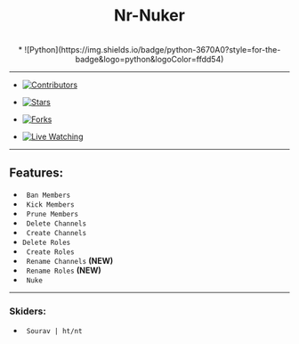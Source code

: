 <div align="center">
<h1>Nr-Nuker</h1><br>
* ![Python](https://img.shields.io/badge/python-3670A0?style=for-the-badge&logo=python&logoColor=ffdd54)
</div>

---

* [![Contributors](https://img.shields.io/github/contributors/techieharsh7/nr-nuker?label=contributors&style=for-the-badge)](https://github.com/techieharsh7/nr-nuker/graphs/contributors)

* [![Stars](https://img.shields.io/github/stars/techieharsh7/nr-nuker?label=Stars&style=for-the-badge)](https://github.com/techieharsh7/nr-nuker/stargazers)

* [![Forks](https://img.shields.io/github/forks/techieharsh7/nr-nuker?label=Forks&style=for-the-badge)](https://github.com/techieharsh7/nr-nuker/network/members)

* [![Live Watching](https://img.shields.io/github/watchers/techieharsh7/nr-nuker?label=watchers&style=for-the-badge)](https://github.com/techieharsh7/nr-nuker/watchers)

---

## Features:
* ` Ban Members`
* ` Kick Members`
* ` Prune Members`
* ` Delete Channels`
* ` Create Channels`
* `Delete Roles`
* ` Create Roles`
* ` Rename Channels` **(NEW)**
* ` Rename Roles` **(NEW)**
* ` Nuke` 

---

### Skiders:

* ` Sourav | ht/nt`
